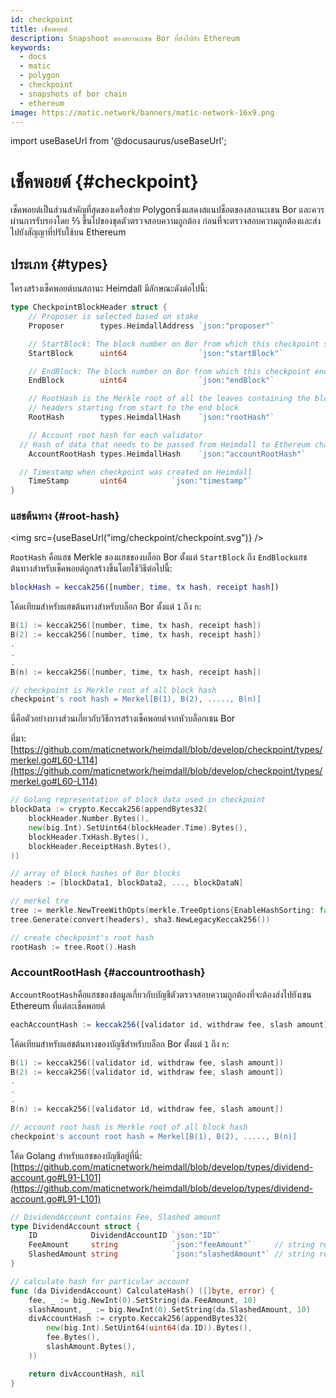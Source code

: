 ```yaml
---
id: checkpoint
title: เช็คพอยต์
description: Snapshoot ของสถานะเชน Bor ที่ส่งไปยัง Ethereum
keywords:
  - docs
  - matic
  - polygon
  - checkpoint
  - snapshots of bor chain
  - ethereum
image: https://matic.network/banners/matic-network-16x9.png
---
```

import useBaseUrl from '@docusaurus/useBaseUrl';

# เช็คพอยต์ {#checkpoint}

เช็คพอยต์เป็นส่วนสำคัญที่สุดของเครือข่าย Polygonซึ่งแสดงสแนปช็อตของสถานะเชน Bor และควรผ่านการรับรองโดย ⅔ ขึ้นไปของชุดตัวตรวจสอบความถูกต้อง ก่อนที่จะตรวจสอบความถูกต้องและส่งไปยังสัญญาที่ปรับใช้บน Ethereum

## ประเภท {#types}

โครงสร้างเช็คพอยต์บนสถานะ Heimdall มีลักษณะดังต่อไปนี้:

```go
type CheckpointBlockHeader struct {
	// Proposer is selected based on stake
	Proposer        types.HeimdallAddress `json:"proposer"`

	// StartBlock: The block number on Bor from which this checkpoint starts
	StartBlock      uint64                `json:"startBlock"`

	// EndBlock: The block number on Bor from which this checkpoint ends
	EndBlock        uint64                `json:"endBlock"`

	// RootHash is the Merkle root of all the leaves containing the block
	// headers starting from start to the end block
	RootHash        types.HeimdallHash    `json:"rootHash"`

	// Account root hash for each validator
  // Hash of data that needs to be passed from Heimdall to Ethereum chain like withdraw topup etc.
	AccountRootHash types.HeimdallHash    `json:"accountRootHash"`

  // Timestamp when checkpoint was created on Heimdall
	TimeStamp       uint64          `json:"timestamp"`
}
```

### แฮชต้นทาง {#root-hash}

<img src={useBaseUrl("img/checkpoint/checkpoint.svg")} />

`RootHash` คือแฮช Merkle ของแฮชของบล็อก Bor ตั้งแต่ `StartBlock` ถึง `EndBlock`แฮชต้นทางสำหรับเช็คพอยต์ถูกสร้างขึ้นโดยใช้วิธีต่อไปนี้:

```matlab
blockHash = keccak256([number, time, tx hash, receipt hash])
```

โค้ดเทียมสำหรับแฮชต้นทางสำหรับบล็อก Bor ตั้งแต่ `1` ถึง `n`:

```go
B(1) := keccak256([number, time, tx hash, receipt hash])
B(2) := keccak256([number, time, tx hash, receipt hash])
.
.
.
B(n) := keccak256([number, time, tx hash, receipt hash])

// checkpoint is Merkle root of all block hash
checkpoint's root hash = Merkel[B(1), B(2), ....., B(n)]
```

นี่คือตัวอย่างบางส่วนเกี่ยวกับวิธีการสร้างเช็คพอยต์จากหัวบล็อกเชน Bor

ที่มา: [https://github.com/maticnetwork/heimdall/blob/develop/checkpoint/types/merkel.go#L60-L114](https://github.com/maticnetwork/heimdall/blob/develop/checkpoint/types/merkel.go#L60-L114)

```go
// Golang representation of block data used in checkpoint
blockData := crypto.Keccak256(appendBytes32(
	blockHeader.Number.Bytes(),
	new(big.Int).SetUint64(blockHeader.Time).Bytes(),
	blockHeader.TxHash.Bytes(),
	blockHeader.ReceiptHash.Bytes(),
))

// array of block hashes of Bor blocks
headers := [blockData1, blockData2, ..., blockDataN]

// merkel tre
tree := merkle.NewTreeWithOpts(merkle.TreeOptions{EnableHashSorting: false, DisableHashLeaves: true})
tree.Generate(convert(headers), sha3.NewLegacyKeccak256())

// create checkpoint's root hash
rootHash := tree.Root().Hash
```

### AccountRootHash {#accountroothash}

`AccountRootHash`คือแฮชของข้อมูลเกี่ยวกับบัญชีตัวตรวจสอบความถูกต้องที่จะต้องส่งไปยังเชน Ethereum ที่แต่ละเช็คพอยต์

```jsx
eachAccountHash := keccak256([validator id, withdraw fee, slash amount])
```

โค้ดเทียมสำหรับแฮชต้นทางของบัญชีสำหรับบล็อก Bor ตั้งแต่ `1` ถึง `n`:

```go
B(1) := keccak256([validator id, withdraw fee, slash amount])
B(2) := keccak256([validator id, withdraw fee, slash amount])
.
.
.
B(n) := keccak256([validator id, withdraw fee, slash amount])

// account root hash is Merkle root of all block hash
checkpoint's account root hash = Merkel[B(1), B(2), ....., B(n)]
```

โค้ด Golang สำหรับแฮชของบัญชีอยู่ที่นี่: [https://github.com/maticnetwork/heimdall/blob/develop/types/dividend-account.go#L91-L101](https://github.com/maticnetwork/heimdall/blob/develop/types/dividend-account.go#L91-L101)

```go
// DividendAccount contains Fee, Slashed amount
type DividendAccount struct {
	ID            DividendAccountID `json:"ID"`
	FeeAmount     string            `json:"feeAmount"`     // string representation of big.Int
	SlashedAmount string            `json:"slashedAmount"` // string representation of big.Int
}

// calculate hash for particular account
func (da DividendAccount) CalculateHash() ([]byte, error) {
	fee, _ := big.NewInt(0).SetString(da.FeeAmount, 10)
	slashAmount, _ := big.NewInt(0).SetString(da.SlashedAmount, 10)
	divAccountHash := crypto.Keccak256(appendBytes32(
		new(big.Int).SetUint64(uint64(da.ID)).Bytes(),
		fee.Bytes(),
		slashAmount.Bytes(),
	))

	return divAccountHash, nil
}
```
